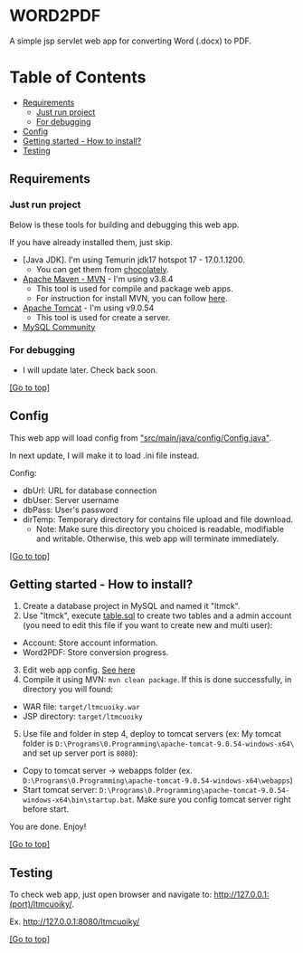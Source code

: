 # WORD2PDF

A simple jsp servlet web app for converting Word (.docx) to PDF.

# Table of Contents
- [Requirements](#Requirements)
  - [Just run project](#Just-run-project)
  - [For debugging](#For-debugging)
- [Config](#Config)
- [Getting started - How to install?](#Getting-started-how-to-install)
- [Testing](#Testing)

## Requirements

### Just run project

Below is these tools for building and debugging this web app.

If you have already installed them, just skip.

- [Java JDK]. I'm using Temurin jdk17 hotspot 17 - 17.0.1.1200.
  - You can get them from [chocolately](https://community.chocolatey.org/packages/Temurin#description).
- [Apache Maven - MVN](https://maven.apache.org/download.cgi) - I'm using v3.8.4
  - This tool is used for compile and package web apps. 
  - For instruction for install MVN, you can follow [here](https://maven.apache.org/install.html).
- [Apache Tomcat](https://tomcat.apache.org/download-90.cgi) - I'm using v9.0.54
  - This tool is used for create a server.
- [MySQL Community](https://dev.mysql.com/downloads/mysql)

### For debugging

- I will update later. Check back soon.

[\[Go to top\]](#Word2PDF)

## Config

This web app will load config from ["src/main/java/config/Config.java"](src/main/java/config/Config.java).

In next update, I will make it to load .ini file instead.

Config:
- dbUrl: URL for database connection
- dbUser: Server username
- dbPass: User's password
- dirTemp: Temporary directory for contains file upload and file download.
  - Note: Make sure this directory you choiced is readable, modifiable and writable. Otherwise, this web app will terminate immediately.

[\[Go to top\]](#Word2PDF)

## Getting started - How to install?

1. Create a database project in MySQL and named it "ltmck".
2. Use "ltmck", execute [table.sql](table.sql) to create two tables and a admin account (you need to edit this file if you want to create new and multi user):
  - Account: Store account information.
  - Word2PDF: Store conversion progress.
3. Edit web app config. [See here](#Config)
4. Compile it using MVN: ```mvn clean package```. If this is done successfully, in directory you will found:
  - WAR file: ```target/ltmcuoiky.war```
  - JSP directory: ```target/ltmcuoiky```
5. Use file and folder in step 4, deploy to tomcat servers (ex: My tomcat folder is ```D:\Programs\0.Programming\apache-tomcat-9.0.54-windows-x64\``` and set up server port is ```8080```):
  - Copy to tomcat server -> webapps folder (ex. ```D:\Programs\0.Programming\apache-tomcat-9.0.54-windows-x64\webapps```)
  - Start tomcat server: ```D:\Programs\0.Programming\apache-tomcat-9.0.54-windows-x64\bin\startup.bat```. Make sure you config tomcat server right before start.

You are done. Enjoy!

[\[Go to top\]](#Word2PDF)

## Testing

To check web app, just open browser and navigate to: http://127.0.0.1:(port)/ltmcuoiky/.

Ex. http://127.0.0.1:8080/ltmcuoiky/

[\[Go to top\]](#Word2PDF)
